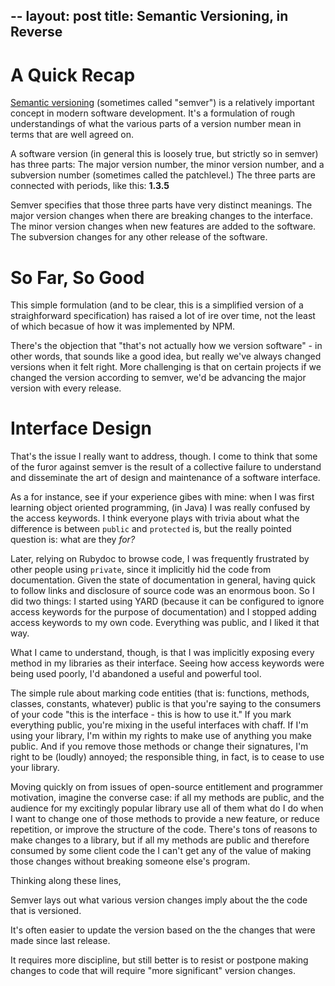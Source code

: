 --
layout: post
title: Semantic Versioning, in Reverse
---

# A Quick Recap

[Semantic versioning](http://semver.org)
(sometimes called "semver")
is a relatively important concept in modern software development.
It's a formulation of rough understandings of what the various parts of a version number mean
in terms that are well agreed on.

A software version (in general this is loosely true, but strictly so in semver) has three parts:
The major version number,
the minor version number,
and a subversion number (sometimes called the patchlevel.)
The three parts are connected with periods, like this:
**1.3.5**

Semver specifies that those three parts have very distinct meanings.
The major version changes when there are breaking changes to the interface.
The minor version changes when new features are added to the software.
The subversion changes for any other release of the software.

# So Far, So Good

This simple formulation
(and to be clear, this is a simplified version of a straighforward specification)
has raised a lot of ire over time,
not the least of which becasue of how it was implemented by NPM.

There's the objection that "that's not actually how we version software" -
in other words,
that sounds like a good idea, but really we've always changed versions when it felt right.
More challenging is that on certain projects if we changed the version according to semver,
we'd be advancing the major version with every release.

# Interface Design

That's the issue I really want to address, though.
I come to think that some of the furor against semver is the result of
a collective failure to understand and disseminate
the art of design and maintenance of a software interface.

As a for instance, see if your experience gibes with mine:
when I was first learning object oriented programming, (in Java)
I was really confused by the access keywords.
I think everyone plays with trivia about
what the difference is between `public` and `protected` is,
but the really pointed question is: what are they _for?_

Later, relying on Rubydoc to browse code, I was frequently frustrated by other people using `private`,
since it implicitly hid the code from documentation.
Given the state of documentation in general,
having quick to follow links and disclosure of source code was an enormous boon.
So I did two things: I started using YARD
(because it can be configured to ignore access keywords for the purpose of documentation)
and I stopped adding access keywords to my own code.
Everything was public, and I liked it that way.

What I came to understand, though, is that
I was implicitly exposing every method in my libraries as their interface.
Seeing how access keywords were being used poorly,
I'd abandoned a useful and powerful tool.

The simple rule about marking code entities
(that is: functions, methods, classes, constants, whatever)
public is that you're saying to the consumers of your code
"this is the interface - this is how to use it."
If you mark everything public, you're mixing in the useful interfaces with chaff.
If I'm using your library, I'm within my rights to make use of anything you make public.
And if you remove those methods or change their signatures,
I'm right to be (loudly) annoyed;
the responsible thing, in fact, is to cease to use your library.

Moving quickly on from issues of open-source entitlement and programmer motivation,
imagine the converse case: if all my methods are public,
and the audience for my excitingly popular library use all of them
what do I do when I want to change one of those methods
to provide a new feature,
or reduce repetition,
or improve the structure of the code.
There's tons of reasons to make changes to a library,
but if all my methods are public and therefore consumed by some client code
the I can't get any of the value of making those changes without breaking someone else's program.

Thinking along these lines,





Semver lays out what various version changes imply about the the code that is
versioned.

It's often easier to update the version based on the the changes that were made
since last release.


It requires more discipline, but still better is to resist or postpone making
changes to code that will require "more significant" version changes.
